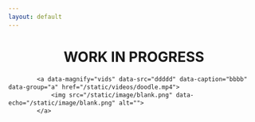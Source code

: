 ```yaml
---
layout: default
---
```



<center><h1>WORK IN PROGRESS</h1></center>

            <a data-magnify="vids" data-src="ddddd" data-caption="bbbb" data-group="a" href="/static/videos/doodle.mp4">
                <img src="/static/image/blank.png" data-echo="/static/image/blank.png" alt="">
            </a>
